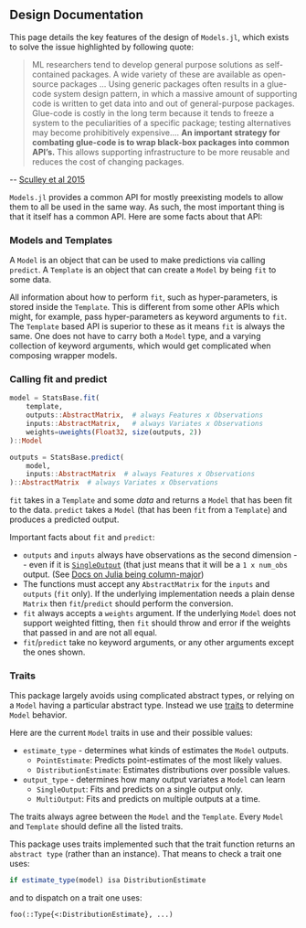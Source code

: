 ## Design Documentation

This page details the key features of the design of `Models.jl`, which exists to solve the issue highlighted by following quote:

> ML researchers tend to develop general purpose solutions as self-contained packages.
> A wide variety of these are available as open-source packages ...
> Using generic packages often results in a glue-code system design pattern, in which a massive amount of supporting code is written to get data into and out of general-purpose packages.
> Glue-code is costly in the long term because it tends to freeze a system to the peculiarities of a specific package; testing alternatives may become prohibitively expensive....
> **An important strategy for combating glue-code is to wrap black-box packages into common API’s.**
> This allows supporting infrastructure to be more reusable and reduces the cost of changing packages.

-- [Sculley et al 2015](https://papers.nips.cc/paper/5656-hidden-technical-debt-in-machine-learning-systems)

`Models.jl` provides a common API for mostly preexisting models to allow them to all be used in the same way.
As such, the most important thing is that it itself has a common API.
Here are some facts about that API:

### Models and Templates

A `Model` is an object that can be used to make predictions via calling `predict`.
A `Template` is an object that can create a `Model` by being `fit` to some data.

All information about how to perform `fit`, such as hyper-parameters, is stored inside the `Template`.
This is different from some other APIs which might, for example, pass hyper-parameters as keyword arguments to `fit`.
The `Template` based API is superior to these as it means `fit` is always the same.
One does not have to carry both a `Model` type, and a varying collection of keyword arguments, which would get complicated when composing wrapper models.


### Calling fit and predict

```julia
model = StatsBase.fit(
    template,
    outputs::AbstractMatrix,  # always Features x Observations
    inputs::AbstractMatrix,   # always Variates x Observations
    weights=uweights(Float32, size(outputs, 2))
)::Model
```

```julia
outputs = StatsBase.predict(
    model,
    inputs::AbstractMatrix  # always Features x Observations
)::AbstractMatrix  # always Variates x Observations
```

`fit` takes in a `Template` and some *data* and returns a `Model` that has been fit to the data.
`predict` takes a `Model`  (that has been `fit` from a `Template`) and produces a predicted output.

Important facts about `fit` and `predict`:
 - `outputs` and `inputs` always have observations as the second dimension -- even if it is  [`SingleOutput`](@ref) (that just means that it will be a `1 x num_obs` output. (See [Docs on Julia being column-major](https://docs.julialang.org/en/v1/manual/performance-tips/#Access-arrays-in-memory-order,-along-columns-1))
 - The functions must accept any `AbstractMatrix` for the `inputs` and `outputs` (`fit` only). If the underlying implementation needs a plain dense `Matrix` then `fit`/`predict` should perform the conversion.
 - `fit` always accepts a `weights` argument. If the underlying `Model` does not support weighted fitting, then `fit` should throw and error if the weights that passed in and are not all equal.
 - `fit`/`predict` take no keyword arguments, or any other arguments except the ones shown.

### Traits

This package largely avoids using complicated abstract types, or relying on a `Model` having a particular abstract type.
Instead we use [traits](https://invenia.github.io/blog/2019/11/06/julialang-features-part-2/) to determine `Model` behavior.

Here are the current `Model` traits in use and their possible values:
 - `estimate_type` -  determines what kinds of estimates the `Model` outputs.
   - `PointEstimate`: Predicts point-estimates of the most likely values.
   - `DistributionEstimate`: Estimates distributions over possible values.
 - `output_type` - determines how many output variates a `Model` can learn
   - `SingleOutput`: Fits and predicts on a single output only.
   - `MultiOutput`: Fits and predicts on multiple outputs at a time.

The traits always agree between the `Model` and the `Template`.
Every `Model` and `Template` should define all the listed traits.

This package uses traits implemented such that the trait function returns an `abstract type` (rather than an instance).
That means to check a trait one uses:
```julia
if estimate_type(model) isa DistributionEstimate
```
and to dispatch on a trait one uses:
```
foo(::Type{<:DistributionEstimate}, ...)
```
